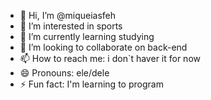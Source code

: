 - 👋 Hi, I’m @miqueiasfeh
- 👀 I’m interested in sports 
- 🌱 I’m currently learning studying
- 💞️ I’m looking to collaborate on back-end
- 📫 How to reach me: i don`t haver it for now
- 😄 Pronouns: ele/dele
- ⚡ Fun fact: I'm learning to program

<!---
miqueiasfeh/miqueiasfeh is a ✨ special ✨ repository because its `README.md` (this file) appears on your GitHub profile.
You can click the Preview link to take a look at your changes.
--->
